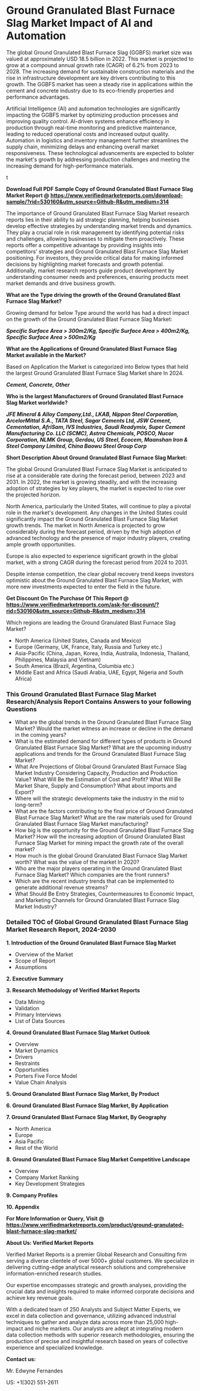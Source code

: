 <meta name="title" content="Global Ground Granulated Blast Furnace Slag Market Impact of AI and Automation"><meta name="description" content="The global Ground Granulated Blast Furnace Slag (GGBFS) market size was valued at approximately USD 18.5 billion in 2022. This market is projected to grow at a compoun"><meta name="title" content="Ground Granulated Blast Furnace Slag Market Size, Share, Scope, Trends, Growth, Opportunities, Analysis, Forecast"><h1>Ground Granulated Blast Furnace Slag Market Impact of AI and Automation</h1><p>The global Ground Granulated Blast Furnace Slag (GGBFS) market size was valued at approximately USD 18.5 billion in 2022. This market is projected to grow at a compound annual growth rate (CAGR) of 6.2% from 2023 to 2028. The increasing demand for sustainable construction materials and the rise in infrastructure development are key drivers contributing to this growth. The GGBFS market has seen a steady rise in applications within the cement and concrete industry due to its eco-friendly properties and performance advantages.</p><p>Artificial Intelligence (AI) and automation technologies are significantly impacting the GGBFS market by optimizing production processes and improving quality control. AI-driven systems enhance efficiency in production through real-time monitoring and predictive maintenance, leading to reduced operational costs and increased output quality. Automation in logistics and inventory management further streamlines the supply chain, minimizing delays and enhancing overall market responsiveness. These technological advancements are expected to bolster the market's growth by addressing production challenges and meeting the increasing demand for high-performance materials.</p>t</p><p id="" class=""><strong>Download Full PDF Sample Copy of Ground Granulated Blast Furnace Slag Market Report @ <a href="https://www.verifiedmarketreports.com/download-sample/?rid=530160&utm_source=Github-R&utm_medium=314" target="_blank">https://www.verifiedmarketreports.com/download-sample/?rid=530160&utm_source=Github-R&utm_medium=314</a></strong></p><p>The importance of&nbsp;Ground Granulated Blast Furnace Slag Market research reports lies in their ability to aid strategic planning, helping businesses develop effective strategies by understanding market trends and dynamics. They play a crucial role in risk management by identifying potential risks and challenges, allowing businesses to mitigate them proactively. These reports offer a competitive advantage by providing insights into competitors' strategies and Ground Granulated Blast Furnace Slag Market positioning. For investors, they provide critical data for making informed decisions by highlighting market forecasts and growth potential. Additionally, market research reports guide product development by understanding consumer needs and preferences, ensuring products meet market demands and drive business growth.</p><p><strong>What are the&nbsp;Type driving the growth of the Ground Granulated Blast Furnace Slag Market?</strong></p><p id="" class="">Growing demand for below Type around the world has had a direct impact on the growth of the Ground Granulated Blast Furnace Slag Market:</p><em><strong>Specific Surface Area > 300m2/Kg, Specific Surface Area > 400m2/Kg, Specific Surface Area > 500m2/Kg</strong></em></p><strong>What are the&nbsp;Applications&nbsp;of Ground Granulated Blast Furnace Slag Market available in the Market?</strong></p><p id="" class="">Based on Application the Market is categorized into Below types that held the largest Ground Granulated Blast Furnace Slag Market share In 2024.</p><em><strong>Cement, Concrete, Other</strong></em></p><strong>Who is the largest Manufacturers of Ground Granulated Blast Furnace Slag Market worldwide?</strong></p><p><em><strong>JFE Mineral & Alloy Company,Ltd., LKAB, Nippon Steel Corporation, ArcelorMittal S.A., TATA Steel, Sagar Cements Ltd, JSW Cement, Cementation, AfriSam, IVS Industries, Saudi Readymix, Super Cement Manufacturing Co. LLC (SCMC), Astrra Chemicals, POSCO, Nucor Corporation, NLMK Group, Gerdau, US Steel, Ecocem, Maanshan lron & Steel Company Limited, China Baowu Steel Group Corp</strong></em></p><p id="" class=""><strong>Short Description About Ground Granulated Blast Furnace Slag Market:</strong></p><p>The global Ground Granulated Blast Furnace Slag Market is anticipated to rise at a considerable rate during the forecast period, between 2023 and 2031. In 2022, the market is growing steadily, and with the increasing adoption of strategies by key players, the market is expected to rise over the projected horizon.</p><p>North America, particularly the United States, will continue to play a pivotal role in the market's development. Any changes in the United States could significantly impact the Ground Granulated Blast Furnace Slag Market growth trends. The market in North America is projected to grow considerably during the forecast period, driven by the high adoption of advanced technology and the presence of major industry players, creating ample growth opportunities.</p><p>Europe is also expected to experience significant growth in the global market, with a strong CAGR during the forecast period from 2024 to 2031.</p><p>Despite intense competition, the clear global recovery trend keeps investors optimistic about the Ground Granulated Blast Furnace Slag Market, with more new investments expected to enter the field in the future.</p><p id="" class=""><strong>Get Discount On The Purchase Of This Report @ <a href="https://www.verifiedmarketreports.com/ask-for-discount/?rid=530160&utm_source=Github-R&utm_medium=314" target="_blank">https://www.verifiedmarketreports.com/ask-for-discount/?rid=530160&utm_source=Github-R&utm_medium=314</a></strong></p>Which regions are leading the Ground Granulated Blast Furnace Slag Market?</p><ul><li>North America (United States, Canada and Mexico)</li><li>Europe (Germany, UK, France, Italy, Russia and Turkey etc.)</li><li>Asia-Pacific (China, Japan, Korea, India, Australia, Indonesia, Thailand, Philippines, Malaysia and Vietnam)</li><li>South America (Brazil, Argentina, Columbia etc.)</li><li>Middle East and Africa (Saudi Arabia, UAE, Egypt, Nigeria and South Africa)</li></ul><h3 id="" class="">This Ground Granulated Blast Furnace Slag Market Research/Analysis Report Contains Answers to your following Questions</h3><ul><li>What are the global trends in the Ground Granulated Blast Furnace Slag Market? Would the market witness an increase or decline in the demand in the coming years?</li><li>What is the estimated demand for different types of products in Ground Granulated Blast Furnace Slag Market? What are the upcoming industry applications and trends for the Ground Granulated Blast Furnace Slag Market?</li><li>What Are Projections of Global Ground Granulated Blast Furnace Slag Market Industry Considering Capacity, Production and Production Value? What Will Be the Estimation of Cost and Profit? What Will Be Market Share, Supply and Consumption? What about imports and Export?</li><li>Where will the strategic developments take the industry in the mid to long-term?</li><li>What are the factors contributing to the final price of Ground Granulated Blast Furnace Slag Market? What are the raw materials used for Ground Granulated Blast Furnace Slag Market manufacturing?</li><li>How big is the opportunity for the Ground Granulated Blast Furnace Slag Market? How will the increasing adoption of Ground Granulated Blast Furnace Slag Market for mining impact the growth rate of the overall market?</li><li>How much is the global Ground Granulated Blast Furnace Slag Market worth? What was the value of the market In 2020?</li><li>Who are the major players operating in the Ground Granulated Blast Furnace Slag Market? Which companies are the front runners?</li><li>Which are the recent industry trends that can be implemented to generate additional revenue streams?</li><li>What Should Be Entry Strategies, Countermeasures to Economic Impact, and Marketing Channels for Ground Granulated Blast Furnace Slag Market Industry?</li></ul><h3 id="" class="">Detailed TOC of Global Ground Granulated Blast Furnace Slag Market Research Report, 2024-2030</h3><p id="" class=""><strong>1. Introduction of the Ground Granulated Blast Furnace Slag Market</strong></p><ul><li>Overview of the Market</li><li>Scope of Report</li><li>Assumptions</li></ul><p id="" class=""><strong>2. Executive Summary</strong></p><p id="" class=""><strong>3. Research Methodology of Verified Market Reports</strong></p><ul><li>Data Mining</li><li>Validation</li><li>Primary Interviews</li><li>List of Data Sources</li></ul><p id="" class=""><strong>4. Ground Granulated Blast Furnace Slag Market Outlook</strong></p><ul><li>Overview</li><li>Market Dynamics</li><li>Drivers</li><li>Restraints</li><li>Opportunities</li><li>Porters Five Force Model</li><li>Value Chain Analysis</li></ul><p id="" class=""><strong>5. Ground Granulated Blast Furnace Slag Market, By Product</strong></p><p id="" class=""><strong>6. Ground Granulated Blast Furnace Slag Market, By Application</strong></p><p id="" class=""><strong>7. Ground Granulated Blast Furnace Slag Market, By Geography</strong></p><ul><li>North America</li><li>Europe</li><li>Asia Pacific</li><li>Rest of the World</li></ul><p id="" class=""><strong>8. Ground Granulated Blast Furnace Slag Market Competitive Landscape</strong></p><ul><li>Overview</li><li>Company Market Ranking</li><li>Key Development Strategies</li></ul><p id="" class=""><strong>9. Company Profiles</strong></p><p id="" class=""><strong>10. Appendix</strong></p><p id="" class=""><strong>For More Information or Query, Visit @ <a href="https://www.verifiedmarketreports.com/product/ground-granulated-blast-furnace-slag-market/" target="_blank">https://www.verifiedmarketreports.com/product/ground-granulated-blast-furnace-slag-market/</a></strong></p><p id="" class=""><strong>About Us: Verified Market Reports</strong></p><p id="" class="">Verified Market Reports is a premier Global Research and Consulting firm serving a diverse clientele of over 5000+ global customers. We specialize in delivering cutting-edge analytical research solutions and comprehensive information-enriched research studies.</p><p id="" class="">Our expertise encompasses strategic and growth analyses, providing the crucial data and insights required to make informed corporate decisions and achieve key revenue goals.</p><p id="" class="">With a dedicated team of 250 Analysts and Subject Matter Experts, we excel in data collection and governance, utilizing advanced industrial techniques to gather and analyze data across more than 25,000 high-impact and niche markets. Our analysts are adept at integrating modern data collection methods with superior research methodologies, ensuring the production of precise and insightful research based on years of collective experience and specialized knowledge.</p><p id="" class=""><strong>Contact us:</strong></p><p id="" class="">Mr. Edwyne Fernandes</p><p id="" class="">US: +1(302) 551-2611</p>